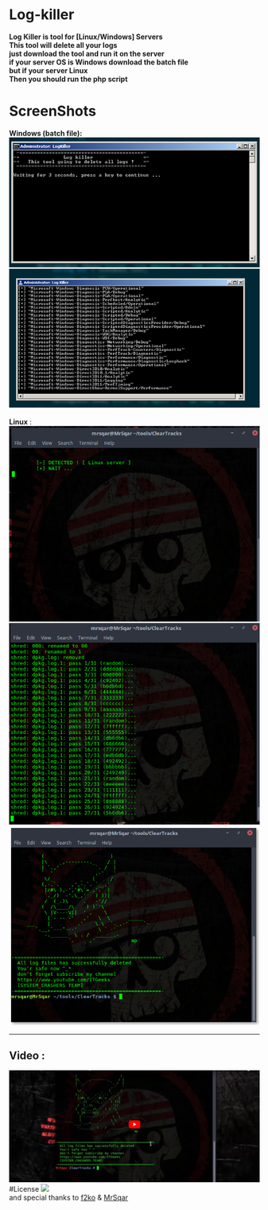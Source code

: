# Log-killer
<b>Log Killer is tool for [Linux/Windows] Servers<br>
This tool will delete all your logs<br>
just download the tool and run it on the server<br> 
if your server OS is Windows download the batch file<br>
but if your server Linux<br>
Then you should run the php script<br></b>

# ScreenShots
<b>Windows (batch file):</b><br>
<img src="./screenShots/2018-06-26_160703.png"/>
<img src="./screenShots/w2.png"/><br><br>
<b>Linux</b> :<br>
<img src="./screenShots/l1.png"/>
<img src="./screenShots/l2.png"/>
<img src="./screenShots/l3.png"/>
<hr>
<h2>Video : </h2>
<a href="https://youtu.be/_5wpKYaJQko"><img src="./screenShots/youtube.png"/></a>
<br>
#License 
<a href="http://www.wtfpl.net/"><img src="https://github.com/Rizer0/Log-killer/blob/master/license.png"/></a><br>
and special thanks to <a href="http://www.f2ko.de">f2ko</a> & <a href="https://github.com/mrSqar-Ye">MrSqar</a>
